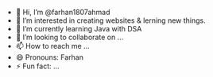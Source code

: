 - 👋 Hi, I’m @farhan1807ahmad
- 👀 I’m interested in creating websites & lerning new things.
- 🌱 I’m currently learning Java with DSA
- 💞️ I’m looking to collaborate on ...
- 📫 How to reach me ...
- 😄 Pronouns: Farhan
- ⚡ Fun fact: ...

<!---
farhan1807ahmad/farhan1807ahmad is a ✨ special ✨ repository because its `README.md` (this file) appears on your GitHub profile.
You can click the Preview link to take a look at your changes.
--->
